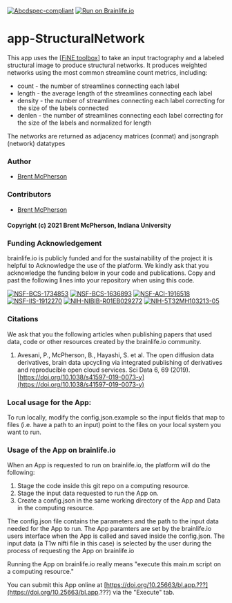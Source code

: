[![Abcdspec-compliant](https://img.shields.io/badge/ABCD_Spec-v1.1-green.svg)](https://github.com/brain-life/abcd-spec)
[![Run on Brainlife.io](https://img.shields.io/badge/Brainlife-bl.app.1-blue.svg)](https://doi.org/10.25663/bl.app.1)

# app-StructuralNetwork
This app uses the [[FiNE toolbox](https://github.com/bcmcpher/fine)] to take an input tractography and a labeled structural image to produce structural networks. It produces weighted networks using the most common streamline count metrics, including: 

<ul>
<li> count - the number of streamlines connecting each label 
<li> length - the average length of the streamlines connecting each label
<li> density - the number of streamlines connecting each label correcting for the size of the labels connected
<li> denlen - the number of streamlines connecting each label correcting for the size of the labels and normalized for length
</ul>

The networks are returned as adjacency matrices (conmat) and jsongraph (network) datatypes
 
### Author
- [Brent McPherson](bcmcpher@iu.edu)

### Contributors
- [Brent McPherson](bcmcpher@iu.edu)

#### Copyright (c) 2021 Brent McPherson, Indiana University

### Funding Acknowledgement
brainlife.io is publicly funded and for the sustainability of the project it is helpful to Acknowledge the use of the platform. We kindly ask that you acknowledge the funding below in your code and publications. Copy and past the following lines into your repository when using this code.

[![NSF-BCS-1734853](https://img.shields.io/badge/NSF_BCS-1734853-blue.svg)](https://nsf.gov/awardsearch/showAward?AWD_ID=1734853)
[![NSF-BCS-1636893](https://img.shields.io/badge/NSF_BCS-1636893-blue.svg)](https://nsf.gov/awardsearch/showAward?AWD_ID=1636893)
[![NSF-ACI-1916518](https://img.shields.io/badge/NSF_ACI-1916518-blue.svg)](https://nsf.gov/awardsearch/showAward?AWD_ID=1916518)
[![NSF-IIS-1912270](https://img.shields.io/badge/NSF_IIS-1912270-blue.svg)](https://nsf.gov/awardsearch/showAward?AWD_ID=1912270)
[![NIH-NIBIB-R01EB029272](https://img.shields.io/badge/NIH_NIBIB-R01EB029272-green.svg)](https://grantome.com/grant/NIH/R01-EB029272-01)
[![NIH-5T32MH103213-05](https://img.shields/io/badge/NIH_5T32MH103213-05-green.svg)](https://grantome.com/grant/NIH/5T32MH103213-05)

### Citations
We ask that you the following articles when publishing papers that used data, code or other resources created by the brainlife.io community.

1. Avesani, P., McPherson, B., Hayashi, S. et al. The open diffusion data derivatives, brain data upcycling via integrated publishing of derivatives and reproducible open cloud services. Sci Data 6, 69 (2019). [https://doi.org/10.1038/s41597-019-0073-y](https://doi.org/10.1038/s41597-019-0073-y)

### Local usage for the App:

To run locally, modify the config.json.example so the input fields that map to files (i.e. have a path to an input) point to the files on your local system you want to run. 

### Usage of the App on brainlife.io
When an App is requested to run on brainlife.io, the platform will do the following:

<ol>
<li> Stage the code inside this git repo on a computing resource.
<li> Stage the input data requested to run the App on.
<li> Create a config.json in the same working directory of the App and Data in the computing resource.
</ol>

The config.json file contains the parameters and the path to the input data needed for the App to run. The App paramters are set by the brainlife.io users interface when the App is called and saved inside the config.json. The input data (a T1w nifti file in this case) is selected by the user during the process of requesting the App on brainlife.io 

Running the App on brainlife.io really means "execute this main.m script on a computing resource." 

You can submit this App online at [https://doi.org/10.25663/bl.app.???](https://doi.org/10.25663/bl.app.???) via the "Execute" tab.
